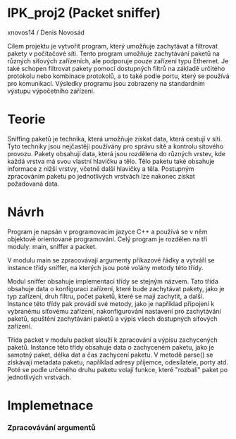 # IPK_proj2 (Packet sniffer)

xnovos14 / Denis Novosád


Cílem projektu je vytvořit program, který umožňuje zachytávat a filtrovat pakety v počítačové síti. Tento program umožňuje zachytávání paketů na různých síťových zařízeních, ale podporuje pouze zařízení typu Ethernet. Je také schopen filtrovat pakety pomocí dostupných filtrů na základě určitého protokolu nebo kombinace protokolů, a to také podle portu, který se používá pro komunikaci. Výsledky programu jsou zobrazeny na standardním výstupu výpočetního zařízení.



# Teorie

Sniffing paketů je technika, která umožňuje získat data, která cestují v síti. Tyto techniky jsou nejčastěji používány pro správu sítě a kontrolu sítového provozu. Pakety obsahují data, která jsou rozdělena do různých vrstev, kde každá vrstva má svou vlastní hlavičku a tělo. Tělo paketu také obsahuje informace z nižší vrstvy, včetně další hlavičky a těla. Postupným zpracováním paketu po jednotlivých vrstvách lze nakonec získat požadovaná data.

# Návrh

Program je napsán v programovacím jazyce C++ a používá se v něm objektově orientované programování. Celý program je rozdělen na tři moduly: main, sniffer a packet.

V modulu main se zpracovávají argumenty příkazové řádky a vytváří se instance třídy sniffer, na kterých jsou poté volány metody této třídy.

Modul sniffer obsahuje implementaci třídy se stejným názvem. Tato třída obsahuje data o konfiguraci zařízení, které bude zachytávat pakety, jako je typ zařízení, druh filtru, počet paketů, které se mají zachytit, a další. Instance této třídy pak provádí své metody, jako je například připojení k vybranému síťovému zařízení, nakonfigurování nastavení pro zachytávání paketů, spuštění zachytávání paketů a výpis všech dostupných síťových zařízení.

Třída packet v modulu packet slouží k zpracování a výpisu zachycených paketů. Instance této třídy obsahuje data o zachyceném paketu, jako je samotný paket, délka dat a čas zachycení paketu. V metodě parse() se získávají metadata paketu, například adresy příjemce, odesílatele, porty atd. Poté se podle určeného druhu paketu volají funkce, které "rozbalí" paket po jednotlivých vrstvách.

# Implemetnace

### Zpracovávání argumentů


